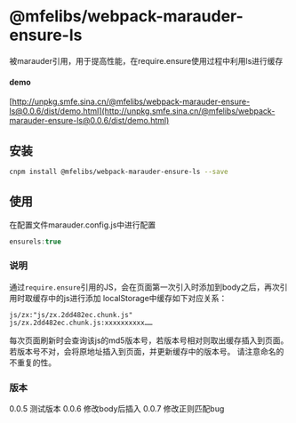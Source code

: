 # @mfelibs/webpack-marauder-ensure-ls

被marauder引用，用于提高性能，在require.ensure使用过程中利用ls进行缓存


#### demo
[http://unpkg.smfe.sina.cn/@mfelibs/webpack-marauder-ensure-ls@0.0.6/dist/demo.html](http://unpkg.smfe.sina.cn/@mfelibs/webpack-marauder-ensure-ls@0.0.6/dist/demo.html)


## 安装

```bash
cnpm install @mfelibs/webpack-marauder-ensure-ls --save
```


## 使用

在配置文件marauder.config.js中进行配置
```javascript
ensurels:true
```

### 说明
通过`require.ensure`引用的JS，会在页面第一次引入时添加到body之后，再次引用时取缓存中的js进行添加
localStorage中缓存如下对应关系：
```
js/zx:"js/zx.2dd482ec.chunk.js"
js/zx.2dd482ec.chunk.js:xxxxxxxxxx……

```
每次页面刷新时会查询该js的md5版本号，若版本号相对则取出缓存插入到页面。
若版本号不对，会将原地址插入到页面，并更新缓存中的版本号。
请注意命名的不重复的性。
### 版本
0.0.5 测试版本
0.0.6 修改body后插入
0.0.7 修改正则匹配bug


